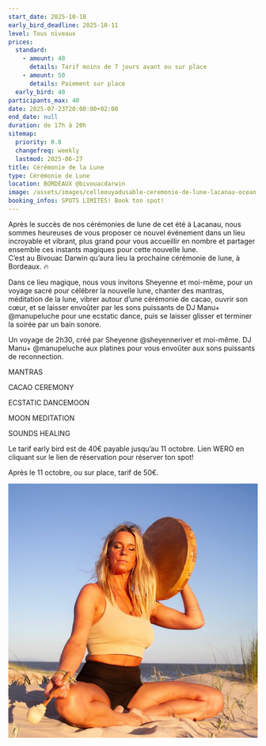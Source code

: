 ```yaml
---
start_date: 2025-10-18
early_bird_deadline: 2025-10-11
level: Tous niveaux
prices:
  standard:
    - amount: 40
      details: Tarif moins de 7 jours avant ou sur place
    - amount: 50
      details: Paiement sur place
  early_bird: 40
participants_max: 40
date: 2025-07-23T20:00:00+02:00
end_date: null
duration: de 17h à 20h
sitemap:
  priority: 0.8
  changefreq: weekly
  lastmod: 2025-06-27
title: Cérémonie de la Lune
type: Cérémonie de Lune
location: BORDEAUX @bivouacdarwin
image: /assets/images/celleouyadusable-ceremonie-de-lune-lacanau-ocean.jpeg
booking_infos: SPOTS LIMITÉS! Book ton spot!
---
```

Après le succès de nos cérémonies de lune de cet été à Lacanau, nous sommes heureuses de vous proposer ce nouvel événement dans un lieu incroyable et vibrant, plus grand pour vous accueillir en nombre et partager ensemble ces instants magiques pour cette nouvelle lune. \
C’est au Bivouac Darwin qu’aura lieu la prochaine cérémonie de lune, à Bordeaux. 🔥

Dans ce lieu magique, nous vous invitons Sheyenne et moi-même, pour un voyage sacré pour célébrer la nouvelle lune, chanter des mantras, méditation de la lune, vibrer autour d’une cérémonie de cacao, ouvrir son cœur, et se laisser envoûter par les sons puissants de DJ Manu+ @manupeluche pour une ecstatic dance, puis se laisser glisser et terminer la soirée par un bain sonore. 

Un voyage de 2h30, créé par Sheyenne @sheyenneriver et moi-même. DJ Manu+ @manupeluche aux platines pour vous envoûter aux sons puissants de reconnection.

MANTRAS

CACAO CEREMONY

ECSTATIC DANCEMOON

MOON MEDITATION

SOUNDS HEALING

Le tarif early bird est de 40€ payable jusqu’au 11 octobre. Lien WERO en cliquant sur le lien de réservation pour réserver ton spot!

Après le 11 octobre, ou sur place, tarif de 50€.

![celleouyadusable jouant du tambour chamanique sur la dune](/assets/images/celleouyadusable-ceremonie-de-lune-lacanau-ocean-2.jpeg)